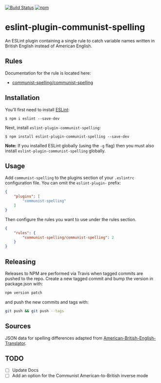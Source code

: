 [![Build Status](https://travis-ci.org/dprgarner/eslint-plugin-communist-spelling.svg?branch=master)](https://travis-ci.org/dprgarner/eslint-plugin-communist-spelling)
[![npm](https://img.shields.io/npm/v/eslint-plugin-communist-spelling)](http://npmjs.com/package/eslint-plugin-communist-spelling)

# eslint-plugin-communist-spelling

An ESLint plugin containing a single rule to catch variable names written in British English instead of American English.

## Rules

Documentation for the rule is located here:

- [communist-spelling/communist-spelling](https://github.com/dprgarner/eslint-plugin-communist-spelling/tree/master/docs/rules/communist-spelling.md)

## Installation

You'll first need to install [ESLint](http://eslint.org):

```
$ npm i eslint --save-dev
```

Next, install `eslint-plugin-communist-spelling`:

```
$ npm install eslint-plugin-communist-spelling --save-dev
```

**Note:** If you installed ESLint globally (using the `-g` flag) then you must also install `eslint-plugin-communist-spelling` globally.

## Usage

Add `communist-spelling` to the plugins section of your `.eslintrc` configuration file. You can omit the `eslint-plugin-` prefix:

```json
{
    "plugins": [
        "communist-spelling"
    ]
}
```


Then configure the rules you want to use under the rules section.

```json
{
    "rules": {
        "communist-spelling/communist-spelling": 2
    }
}
```

## Releasing

Releases to NPM are performed via Travis when tagged commits are pushed to the
repo. Create a new tagged commit and bump the version in package.json with:

```bash
npm version patch
```

and push the new commits and tags with:

```bash
git push && git push --tags
```

## Sources

JSON data for spelling differences adapted from [American-British-English-Translator][translator].

[translator]: https://github.com/hyperreality/American-British-English-Translator

## TODO

- [ ] Update Docs
- [ ] Add an option for the Communist American-to-British inverse mode
